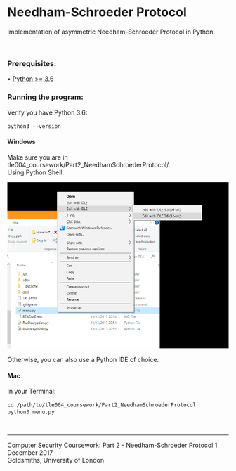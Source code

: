# Needham-Schroeder Protocol
Implementation of asymmetric Needham-Schroeder Protocol in Python.

<br>

### Prerequisites:
• [Python >= 3.6](https://www.python.org/downloads/)

### Running the program:
Verify you have Python 3.6:
```
python3 --version
```

#### Windows
Make sure you are in tle004_coursework/Part2_NeedhamSchroederProtocol/.  
Using Python Shell:

![screenshot](/data/screenshots/windows.PNG)

Otherwise, you can also use a Python IDE of choice.

#### Mac
In your Terminal:  
```
cd /path/to/tle004_coursework/Part2_NeedhamSchroederProtocol
python3 menu.py
```
<br>

---
Computer Security Coursework: Part 2 - Needham-Schroeder Protocol
1 December 2017  
Goldsmiths, University of London
